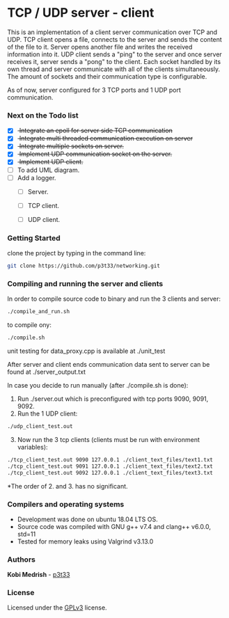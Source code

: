 # TCP / UDP server - client
This is an implementation of a client server communication over TCP and UDP.
TCP client opens a file, connects to the server and sends the content of the
file to it. Server opens another file and writes the received information into
it. UDP client sends a "ping" to the server and once server receives it, server
sends a "pong" to the client. Each socket handled by its own thread and server 
communicate with all of the clients simultaneously. The amount of sockets and
their communication type is configurable. 

As of now, server configured for 3 TCP ports and 1 UDP port communication.

### Next on the Todo list
- [x] <del> Integrate an epoll for server side TCP communication </del>
- [x] <del> Integrate multi threaded communication execution on server</del>
- [X] <del> Integrate multiple sockets on server.</del> 
- [X] <del> Implement UDP communication socket on the server.</del>
- [X] <del> Implement UDP client.</del>
- [ ] To add UML diagram.
- [ ] Add a logger.
    - [ ] Server.
    - [ ] TCP client.
    - [ ] UDP client.



### Getting Started
clone the project by typing in the command line:
```bash
git clone https://github.com/p3t33/networking.git
```

### Compiling and running the server and clients
In order to compile source code to binary and run the 3 clients and server: 
```sh
./compile_and_run.sh
```
to compile ony:
```sh
./compile.sh
```
unit testing for data_proxy.cpp is available at ./unit_test

After server and client ends communication data sent to server can be found
at ./server_output.txt

In case you decide to run manually (after ./compile.sh is done):
1. Run ./server.out which is preconfigured with tcp ports 9090, 9091, 9092.
2. Run the 1 UDP client:
```bash
./udp_client_test.out
``` 
3. Now run the 3 tcp clients (clients must be run with environment variables):
```bash
./tcp_client_test.out 9090 127.0.0.1 ./client_text_files/text1.txt
./tcp_client_test.out 9091 127.0.0.1 ./client_text_files/text2.txt   
./tcp_client_test.out 9092 127.0.0.1 ./client_text_files/text3.txt
``` 
*The order of 2. and 3. has no significant.

### Compilers and operating systems
* Development was done on ubuntu 18.04 LTS OS.
* Source code was compiled with GNU g++ v7.4 and clang++ v6.0.0, std=11
* Tested for memory leaks using Valgrind v3.13.0

### Authors

**Kobi Medrish** - [p3t33](https://github.com/p3t33)

### License
Licensed under the [GPLv3](http://www.gnu.org/licenses/gpl-3.0.html) license.